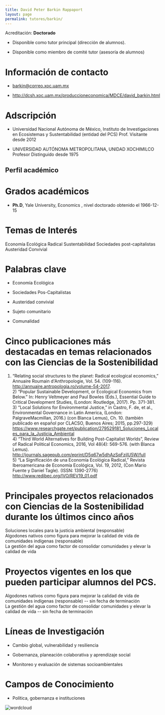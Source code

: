 ```yaml
---
title: David Peter Barkin Rappaport
layout: page
permalink: tutores/barkin/
---
```


Acreditación: **Doctorado**


 - Disponible como tutor principal (dirección de alumnos).


 - Disponible como miembro de comité tutor (asesoría de alumnos)





# Información de contacto

 - <barkin@correo.xoc.uam.mx>


 - <a href="http://dcsh.xoc.uam.mx/produccioneconomica/MDCE/david_barkin.html" rel="nofollow">http://dcsh.xoc.uam.mx/produccioneconomica/MDCE/david_barkin.html</a>




# Adscripción


 - Universidad Nacional Autónoma de México, Instituto de Investigaciones en Ecosistemas y Sustentabilidad (entidad del PCS)    Prof. Visitante desde 2012
 

 - UNIVERSIDAD AUTÓNOMA METROPOLITANA, UNIDAD XOCHIMILCO     Profesor Distinguido desde 1975
 





## Perfil académico


# Grados académicos


 - **Ph.D**, Yale University, Economics , nivel doctorado obtenido el 1966-12-15




# Temas de Interés

Economía Ecológica Radical
Sustentabilidad
Sociedades post-capitalistas
Austeridad Convivial



# Palabras clave


 - Economía Ecológica 

 - Sociedades Pos-Capitalistas

 - Austeridad convivial

 - Sujeto comunitario

 - Comunalidad




# Cinco publicaciones más destacadas en temas relacionados con las Ciencias de la Sostenibilidad

1) “Relating social structures to the planet: Radical ecological economics,” Annuaire Roumain d&#39;Anthropologie, Vol. 54. (109-116). http://annuaire.antropologia.ro/volume-54-2017. <br />2) “Popular Sustainable Development, or Ecological Economics from Below.” In: Henry Veltmeyer and Paul Bowles (Eds.), Essential Guide to Critical Development Studies, (London: Routledge, 2017). Pp. 371-381.<br />3) “Local Solutions for Environmental Justice,” in Castro, F. de, et al., Environmental Governance in Latin America, (London: PalgraveMacmillan, 2016.) (con Blanca Lemus), Ch. 10. (también publicado en español por CLACSO, Buenos Aires; 2015, pp.297-329)  https://www.researchgate.net/publication/279529181_Soluciones_Locales_para_la_Justicia_Ambiental <br />4) “Third World Alternatives for Building Post-Capitalist Worlds”, Review of Radical Political Economics, 2016, Vol 48(4): 569-576. (with Blanca Lemus). http://journals.sagepub.com/eprint/D5q67w5dhAzSqFzjIU5W/full<br />5) “La Significación de una Economía Ecológica Radical,” Revista Iberoamericana de Economía Ecológica, Vol. 19, 2012, (Con Mario Fuente y Daniel Tagle). (ISSN: 1390-2776)  http://www.redibec.org/IVO/REV19_01.pdf




# Principales proyectos relacionados con Ciencias de la Sostenibilidad durante los últimos cinco años

Soluciones locales para la justicia ambiental (responsable)<br />Algodones nativos como figura para mejorar la calidad de vida de comunidades indígenas (responsable)<br />La gestión del agua como factor de consolidar comunidades y elevar la calidad de vida 




# Proyectos vigentes en los que pueden participar alumnos del PCS.

Algodones nativos como figura para mejorar la calidad de vida de comunidades indígenas (responsable) -- sin fecha de terminación<br />La gestión del agua como factor de consolidar comunidades y elevar la calidad de vida  -- sin fecha de terminación




# Líneas de Investigación


 - Cambio global, vulnerabilidad y resiliencia

 - Gobernanza, planeación colaborativa y aprendizaje social

 - Monitoreo y evaluación de sistemas socioambientales





# Campos de Conocimiento

 - Política, gobernanza e instituciones



![wordcloud](https://sostenibilidad.posgrado.unam.mx/media/perfil-academico/77/wordcloud.png)
